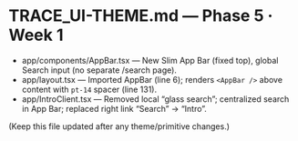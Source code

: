 # TRACE_UI-THEME.md — Phase 5 · Week 1
- app/components/AppBar.tsx — New Slim App Bar (fixed top), global Search input (no separate /search page).
- app/layout.tsx — Imported AppBar (line 6); renders `<AppBar />` above content with `pt-14` spacer (line 131).
- app/IntroClient.tsx — Removed local “glass search”; centralized search in App Bar; replaced right link “Search” → “Intro”.

(Keep this file updated after any theme/primitive changes.)
